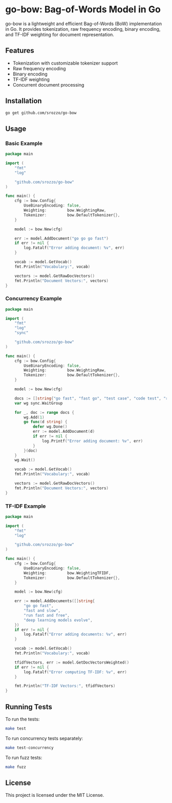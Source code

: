 # go-bow: Bag-of-Words Model in Go

go-bow is a lightweight and efficient Bag-of-Words (BoW) implementation in Go. It provides tokenization, raw frequency encoding, binary encoding, and TF-IDF weighting for document representation.

## Features

- Tokenization with customizable tokenizer support
- Raw frequency encoding
- Binary encoding
- TF-IDF weighting
- Concurrent document processing


## Installation

```sh
go get github.com/srozzo/go-bow
```

## Usage

### Basic Example

```go
package main

import (
	"fmt"
	"log"

	"github.com/srozzo/go-bow"
)

func main() {
	cfg := bow.Config{
		UseBinaryEncoding: false,
		Weighting:         bow.WeightingRaw,
		Tokenizer:         bow.DefaultTokenizer{},
	}

	model := bow.New(cfg)

	err := model.AddDocument("go go go fast")
	if err != nil {
		log.Fatalf("Error adding document: %v", err)
	}

	vocab := model.GetVocab()
	fmt.Println("Vocabulary:", vocab)

	vectors := model.GetRawDocVectors()
	fmt.Println("Document Vectors:", vectors)
}
```

### Concurrency Example

```go
package main

import (
	"fmt"
	"log"
	"sync"

	"github.com/srozzo/go-bow"
)

func main() {
	cfg := bow.Config{
		UseBinaryEncoding: false,
		Weighting:         bow.WeightingRaw,
		Tokenizer:         bow.DefaultTokenizer{},
	}

	model := bow.New(cfg)

	docs := []string{"go fast", "fast go", "test case", "code test", "run run run"}
	var wg sync.WaitGroup

	for _, doc := range docs {
		wg.Add(1)
		go func(d string) {
			defer wg.Done()
			err := model.AddDocument(d)
			if err != nil {
				log.Printf("Error adding document: %v", err)
			}
		}(doc)
	}
	wg.Wait()

	vocab := model.GetVocab()
	fmt.Println("Vocabulary:", vocab)

	vectors := model.GetRawDocVectors()
	fmt.Println("Document Vectors:", vectors)
}
```

### TF-IDF Example

```go
package main

import (
	"fmt"
	"log"

	"github.com/srozzo/go-bow"
)

func main() {
	cfg := bow.Config{
		UseBinaryEncoding: false,
		Weighting:         bow.WeightingTFIDF,
		Tokenizer:         bow.DefaultTokenizer{},
	}

	model := bow.New(cfg)

	err := model.AddDocuments([]string{
		"go go fast",
		"fast and slow",
		"run fast and free",
		"deep learning models evolve",
	})
	if err != nil {
		log.Fatalf("Error adding documents: %v", err)
	}

	vocab := model.GetVocab()
	fmt.Println("Vocabulary:", vocab)

	tfidfVectors, err := model.GetDocVectorsWeighted()
	if err != nil {
		log.Fatalf("Error computing TF-IDF: %v", err)
	}

	fmt.Println("TF-IDF Vectors:", tfidfVectors)
}
```

## Running Tests

To run the tests:

```sh
make test
```

To run concurrency tests separately:

```sh
make test-concurrency
```

To run fuzz tests:

```sh
make fuzz
```

## License

This project is licensed under the MIT License.